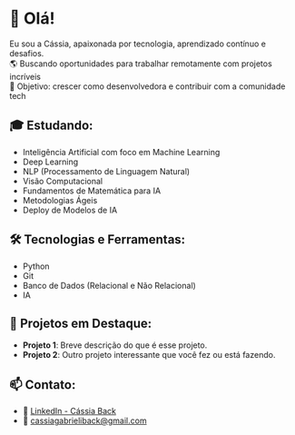 # 👋 Olá!  
Eu sou a Cássia, apaixonada por tecnologia, aprendizado contínuo e desafios.  
🌎 Buscando oportunidades para trabalhar remotamente com projetos incríveis  
🎯 Objetivo: crescer como desenvolvedora e contribuir com a comunidade tech

## 🎓 Estudando:

- Inteligência Artificial com foco em Machine Learning  
- Deep Learning  
- NLP (Processamento de Linguagem Natural)  
- Visão Computacional  
- Fundamentos de Matemática para IA  
- Metodologias Ágeis  
- Deploy de Modelos de IA  

## 🛠️ Tecnologias e Ferramentas:

- Python  
- Git  
- Banco de Dados (Relacional e Não Relacional)  
- IA  

## 📌 Projetos em Destaque:

- **Projeto 1**: Breve descrição do que é esse projeto.  
- **Projeto 2**: Outro projeto interessante que você fez ou está fazendo.  

## 📫 Contato:

- 🔗 [LinkedIn - Cássia Back](https://www.linkedin.com/in/c%C3%A1ssia-back-50588b329/)  
- 📧 [cassiagabrieliback@gmail.com](mailto:cassiagabrieliback@gmail.com)
